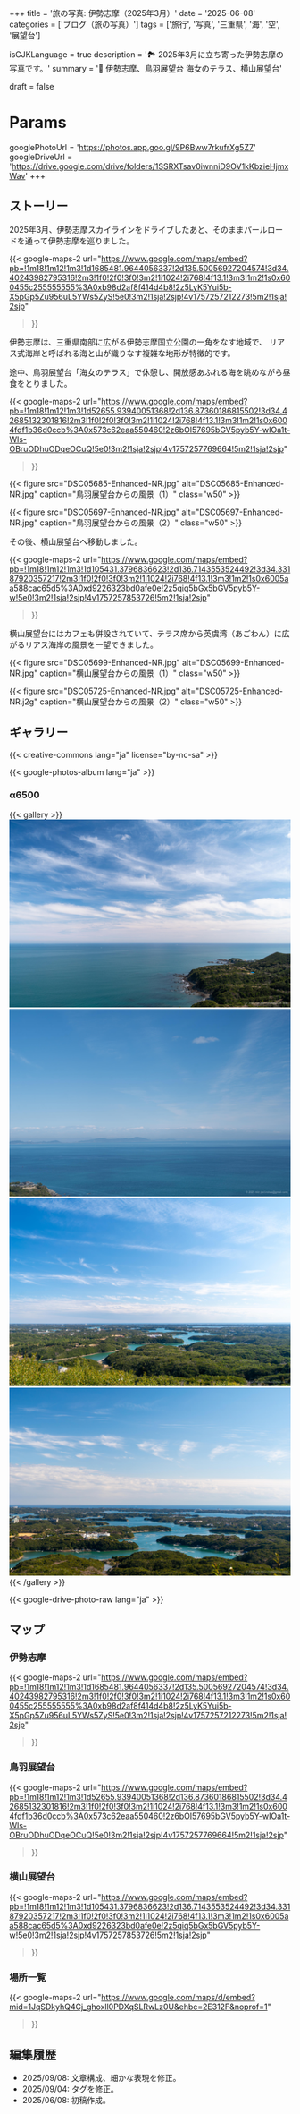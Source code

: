 +++
title = '旅の写真: 伊勢志摩（2025年3月）'
date = '2025-06-08'
categories = ['ブログ（旅の写真）']
tags = ['旅行', '写真', '三重県', '海', '空', '展望台']

isCJKLanguage = true
description = '🏞️ 2025年3月に立ち寄った伊勢志摩の写真です。'
summary = '📍 伊勢志摩、鳥羽展望台 海女のテラス、横山展望台'

draft = false

# Params
googlePhotoUrl = 'https://photos.app.goo.gl/9P6Bww7rkufrXg5Z7'
googleDriveUrl = 'https://drive.google.com/drive/folders/1SSRXTsav0iwnniD9OV1kKbzieHjmxWav'
+++


## ストーリー

2025年3月、伊勢志摩スカイラインをドライブしたあと、そのままパールロードを通って伊勢志摩を巡りました。

{{< google-maps-2
  url="https://www.google.com/maps/embed?pb=!1m18!1m12!1m3!1d1685481.9644056337!2d135.50056927204574!3d34.40243982795316!2m3!1f0!2f0!3f0!3m2!1i1024!2i768!4f13.1!3m3!1m2!1s0x600455c255555555%3A0xb98d2af8f414d4b8!2z5LyK5Yui5b-X5pGp5Zu956uL5YWs5ZyS!5e0!3m2!1sja!2sjp!4v1757257212273!5m2!1sja!2sjp"
  >}}


伊勢志摩は、三重県南部に広がる伊勢志摩国立公園の一角をなす地域で、
リアス式海岸と呼ばれる海と山が織りなす複雑な地形が特徴的です。

途中、鳥羽展望台「海女のテラス」で休憩し、開放感あふれる海を眺めながら昼食をとりました。

{{< google-maps-2
  url="https://www.google.com/maps/embed?pb=!1m18!1m12!1m3!1d52655.93940051368!2d136.87360186815502!3d34.42685132301816!2m3!1f0!2f0!3f0!3m2!1i1024!2i768!4f13.1!3m3!1m2!1s0x6004fdf1b36d0ccb%3A0x573c62eaa550460!2z6bOl57695bGV5pyb5Y-wIOa1t-Wls-OBruODhuODqeOCuQ!5e0!3m2!1sja!2sjp!4v1757257769664!5m2!1sja!2sjp"
  >}}

{{< figure
    src="DSC05685-Enhanced-NR.jpg"
    alt="DSC05685-Enhanced-NR.jpg"
    caption="鳥羽展望台からの風景（1）"
    class="w50"
    >}}

{{< figure
    src="DSC05697-Enhanced-NR.jpg"
    alt="DSC05697-Enhanced-NR.jpg"
    caption="鳥羽展望台からの風景（2）"
    class="w50"
    >}}

その後、横山展望台へ移動しました。

{{< google-maps-2
  url="https://www.google.com/maps/embed?pb=!1m18!1m12!1m3!1d105431.3796836623!2d136.7143553524492!3d34.33187920357217!2m3!1f0!2f0!3f0!3m2!1i1024!2i768!4f13.1!3m3!1m2!1s0x6005aa588cac65d5%3A0xd9226323bd0afe0e!2z5qiq5bGx5bGV5pyb5Y-w!5e0!3m2!1sja!2sjp!4v1757257853726!5m2!1sja!2sjp"
  >}}


横山展望台にはカフェも併設されていて、テラス席から英虞湾（あごわん）に広がるリアス海岸の風景を一望できました。

{{< figure
    src="DSC05699-Enhanced-NR.jpg"
    alt="DSC05699-Enhanced-NR.jpg"
    caption="横山展望台からの風景（1）"
    class="w50"
    >}}

{{< figure
    src="DSC05725-Enhanced-NR.jpg"
    alt="DSC05725-Enhanced-NR.j2g"
    caption="横山展望台からの風景（2）"
    class="w50"
    >}}


## ギャラリー

{{< creative-commons lang="ja" license="by-nc-sa" >}}

{{< google-photos-album lang="ja" >}}


### α6500

{{< gallery >}}
  <img src="DSC05685-Enhanced-NR.jpg" alt="DSC05685-Enhanced-NR.jpg" class="grid-w50" />
  <img src="DSC05697-Enhanced-NR.jpg" alt="DSC05697-Enhanced-NR.jpg" class="grid-w50" />
  <img src="DSC05699-Enhanced-NR.jpg" alt="DSC05699-Enhanced-NR.jpg" class="grid-w50" />
  <img src="DSC05725-Enhanced-NR.jpg" alt="DSC05725-Enhanced-NR.jpg" class="grid-w50" />
{{< /gallery >}}

{{< google-drive-photo-raw lang="ja" >}}


## マップ

### 伊勢志摩

{{< google-maps-2
  url="https://www.google.com/maps/embed?pb=!1m18!1m12!1m3!1d1685481.9644056337!2d135.50056927204574!3d34.40243982795316!2m3!1f0!2f0!3f0!3m2!1i1024!2i768!4f13.1!3m3!1m2!1s0x600455c255555555%3A0xb98d2af8f414d4b8!2z5LyK5Yui5b-X5pGp5Zu956uL5YWs5ZyS!5e0!3m2!1sja!2sjp!4v1757257212273!5m2!1sja!2sjp"
  >}}


### 鳥羽展望台

{{< google-maps-2
  url="https://www.google.com/maps/embed?pb=!1m18!1m12!1m3!1d52655.93940051368!2d136.87360186815502!3d34.42685132301816!2m3!1f0!2f0!3f0!3m2!1i1024!2i768!4f13.1!3m3!1m2!1s0x6004fdf1b36d0ccb%3A0x573c62eaa550460!2z6bOl57695bGV5pyb5Y-wIOa1t-Wls-OBruODhuODqeOCuQ!5e0!3m2!1sja!2sjp!4v1757257769664!5m2!1sja!2sjp"
  >}}


### 横山展望台

{{< google-maps-2
  url="https://www.google.com/maps/embed?pb=!1m18!1m12!1m3!1d105431.3796836623!2d136.7143553524492!3d34.33187920357217!2m3!1f0!2f0!3f0!3m2!1i1024!2i768!4f13.1!3m3!1m2!1s0x6005aa588cac65d5%3A0xd9226323bd0afe0e!2z5qiq5bGx5bGV5pyb5Y-w!5e0!3m2!1sja!2sjp!4v1757257853726!5m2!1sja!2sjp"
  >}}


### 場所一覧

{{< google-maps-2
  url="https://www.google.com/maps/d/embed?mid=1JqSDkyhQ4Cj_ghoxll0PDXqSLRwLz0U&ehbc=2E312F&noprof=1"
  >}}


## 編集履歴

- 2025/09/08: 文章構成、細かな表現を修正。
- 2025/09/04: タグを修正。
- 2025/06/08: 初稿作成。
